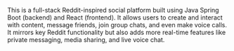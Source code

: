 This is a full-stack Reddit-inspired social platform built using Java Spring Boot (backend) and React (frontend). It allows users to create and interact with content, message friends, join group chats, and even make voice calls. It mirrors key Reddit functionality but also adds more real-time features like private messaging, media sharing, and live voice chat.
